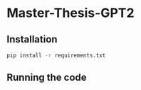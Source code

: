 # Master-Thesis-GPT2

## Installation
```bash
pip install -r requirements.txt
```

## Running the code
